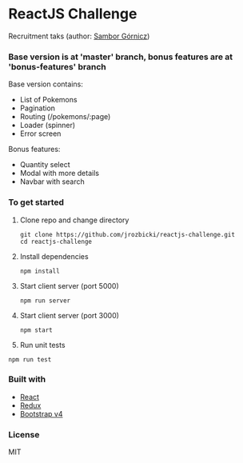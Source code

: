 # ReactJS Challenge

Recruitment taks (author: [Sambor Górnicz](https://www.linkedin.com/in/samborgornicz/))

### Base version is at 'master' branch, bonus features are at 'bonus-features' branch
  Base version contains:
  * List of Pokemons
  * Pagination
  * Routing (/pokemons/:page)
  * Loader (spinner)
  * Error screen
  
  Bonus features:
  * Quantity select
  * Modal with more details
  * Navbar with search

### To get started

1. Clone repo and change directory

   ```
   git clone https://github.com/jrozbicki/reactjs-challenge.git
   cd reactjs-challenge
   ```

2. Install dependencies

   ```
   npm install
   ```

3. Start client server (port 5000)

   ```
   npm run server
   ```

4. Start client server (port 3000)

   ```
   npm start
   ```

5. Run unit tests

  ```
  npm run test
  ```


### Built with

- [React](https://reactjs.org/docs/getting-started.html)
- [Redux](https://redux.js.org/)
- [Bootstrap v4](https://getbootstrap.com/docs/4.1/getting-started/introduction/)

### License

MIT
